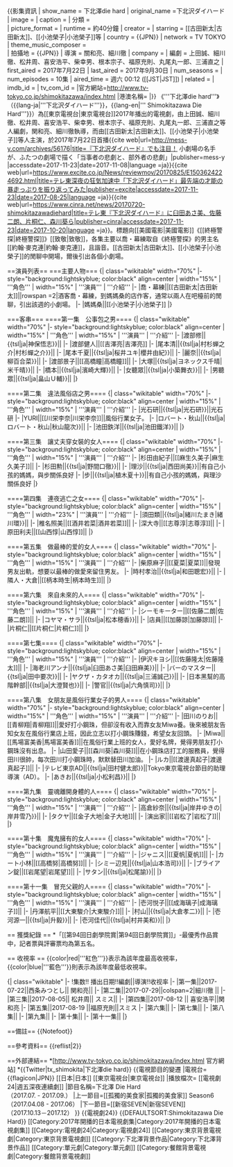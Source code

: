 {{影集資訊 
  | show_name = 下北澤die hard
  | original_name =下北沢ダイハード
  | image = 
  | caption =
  | 分類 =  
  | picture_format = 
  | runtime = 約40分鐘
  | creator = 
  | starring = [[古田新太|古田新太]]、[[小池榮子|小池榮子]]等
  | country = {{JPN}}
  | network = TV TOKYO
  | theme_music_composer  =  
  | 拍攝地 = {{JPN}}
  | 導演  = 關和亮、細川徹
  | company  = 
  | 編劇  = 上田誠、細川徹、松井周、喜安浩平、柴幸男、根本宗子、福原充則、丸尾丸一郎、三浦直之
  | first_aired = 2017年7月22日
  | last_aired =  2017年9月30日
  | num_seasons = 
  | num_episodes = 10集
  | aired_time    = 週六 00:12 ([[JST|JST]]) 
  | related =
  | imdb_id = 
  | tv_com_id = 
  |官方網站=http://www.tv-tokyo.co.jp/shimokitazawa/index.html
  |港澳名稱=
|}}
《'''下北澤die hard'''》 （{{lang-ja|'''下北沢ダイハード'''}}，{{lang-en|''' Shimokitazawa Die Hard'''}}）為[[東京電視台|東京電視台]]2017年播出的電視劇，由上田誠、細川徹、松井周、喜安浩平、柴幸男、根本宗子、福原充則、丸尾丸一郎、三浦直之等人編劇，関和亮、細川徹執導，而由[[古田新太|古田新太]]、[[小池榮子|小池榮子]]等人主演，於2017年7月22日首播<ref>{{cite web|url=http://mess-y.com/archives/56176|title=『下北沢ダイハード』でも注目！ 小劇場の名手が、ふたつの劇場で描く「当事者の悲劇と、部外者の悲劇」|publisher=mess-y |accessdate=2017-11-23|date=2017-11-08|language =ja}}</ref><ref>{{cite web|url=https://www.excite.co.jp/News/reviewmov/20170825/E1503624224692.html|title=テレ東深夜の狂気加速中「下北沢ダイハード」最先端の才能の暴走っぷりを振り返ってみた|publisher=excite|accessdate=2017-11-23|date=2017-08-25|language =ja}}</ref><ref>{{cite web|url=https://www.cinra.net/news/20170720-shimokitazawadiehard|title=テレ東『下北沢ダイハード』に臼田あさ美、佐藤二朗、片桐仁、森川葵ら|publisher=cinra|accessdate=2017-11-23|date=2017-10-20|language =ja}}</ref>。標題向[[美國電影|美國電影]]《[[終極警探|終極警探]]》[[致敬|致敬]]，各集主要以喬・幕練<ref group = 註>取自《終極警探》的男主名[[約翰·麥克連|約翰·麥克連]]，且諧音。</ref>[[古田新太|古田新太]]、[[小池榮子|小池榮子]]的閒聊中開場，爾後引出各個小劇場。

==演員列表==
===主要人物===
{| class="wikitable"  width="70%" 
|- style="background:lightskyblue; color:black" align=center
| width="15%" | '''角色''' 
| width="15%" | '''演員'''
| '''介紹'''
|-
|喬・幕練||[[古田新太|古田新太]]||rowspan =2|酒客喬・幕練，到媽媽桑的店作客，通常以兩人在吧檯前的閒聊，引出該週的小劇場。
|-
|媽媽桑||[[小池榮子|小池榮子]]
|}

===客串===
====第一集　公事包之男====
{| class="wikitable"  width="70%" 
|- style="background:lightskyblue; color:black" align=center
| width="15%" | '''角色''' 
| width="15%" | '''演員'''
| '''介紹'''
|-
|渡部修||{{tsl|ja|神保悟志}}||
|-
|渡部健人||[[吉澤亮|吉澤亮]]
|-
|尾本清||{{tsl|ja|村杉蝉之介|村杉蟬之介}}||
|-
|尾本千夏||{{tsl|ja|桜井ユキ|櫻井由紀}}||
|-
|麗奈||{{tsl|ja|柳百合菜}}||
|-
|渡部景子||[[高橋瞳|高橋瞳]]||
|-
|大塚||{{tsl|ja|ヨネックス千晴|米千晴}}||
|-
|橋本||{{tsl|ja|濱崎大輝}}||
|-
|女聽眾||{{tsl|ja|小築舞衣}}||
|-
|男聽眾||{{tsl|ja|畠山Ｕ輔}}||
|}

====第二集　違法風俗店之男====
{| class="wikitable"  width="70%" 
|- style="background:lightskyblue; color:black" align=center
| width="15%" | '''角色''' 
| width="15%" | '''演員'''
| '''介紹'''
|-
|光石研||{{tsl|ja|光石研}}||光石研
|-
|YURI||[[川栄李奈|川栄李奈]]||風俗行業女子。
|-
|ロバート・秋山||{{tsl|ja|ロバート・秋山|秋山龍次}}||
|-
|池田鉄洋||{{tsl|ja|池田鐵洋}}||
|}

====第三集　讓丈夫穿女裝的女人====
{| class="wikitable"  width="70%" 
|- style="background:lightskyblue; color:black" align=center
| width="15%" | '''角色''' 
| width="15%" | '''演員'''
| '''介紹'''
|-
|杉田由紀子||[[麻生久美子|麻生久美子]]||
|-
|杉田勲||{{tsl|ja|野間口徹}}||
|-
|理沙||{{tsl|ja|西田尚美}}||有自己小孩的媽媽，與步關係良好
|-
|步||{{tsl|ja|植木夏十}}||有自己小孩的媽媽，與理沙關係良好
|}

====第四集　連夜逃亡之女====
{| class="wikitable"  width="70%" 
|- style="background:lightskyblue; color:black" align=center
| width="15%" | '''角色''' 
| width="23%" | '''演員'''
| '''介紹'''
|-
|須田類||{{tsl|ja|緒川たまき|緒川環}}||
|-
|椎名照美||[[酒井若菜|酒井若菜]]||
|-
|深大寺||[[志尊淳|志尊淳]]||
|-
|原田利夫||[[山西惇|山西惇]]||
|}

====第五集　做最棒的爱的女人====
{| class="wikitable"  width="70%" 
|- style="background:lightskyblue; color:black" align=center
| width="15%" | '''角色''' 
| width="15%" | '''演員'''
| '''介紹'''
|-
|柴原麻子||[[夏菜|夏菜]]||發現男友出軌，想要以最棒的做愛來留住男友。
|-
|時村孝治||{{tsl|ja|和田聰宏}}||
|-
|隣人・大倉||[[柄本時生|柄本時生]]||
|}

====第六集　來自未來的人====
{| class="wikitable"  width="70%" 
|- style="background:lightskyblue; color:black" align=center
| width="15%" | '''角色''' 
| width="15%" | '''演員'''
| '''介紹'''
|-
|シーモキーター||[[佐藤二朗|佐藤二朗]]||
|-
|コヤマ・サラ||{{tsl|ja|松本穂香}}||
|-
|店員||[[加藤諒|加藤諒]]||
|-
|片桐仁||[[片桐仁|片桐仁]]||
|}

====第七集====
{| class="wikitable"  width="70%" 
|- style="background:lightskyblue; color:black" align=center
| width="15%" | '''角色''' 
| width="15%" | '''演員'''
| '''介紹'''
|-
|伊沢キヨシ||[[佐藤隆太|佐藤隆太]]||
|-
|海老川アンナ||{{tsl|ja|臼田あさ美|臼田麻美}}||
|-
|バーのマスター||{{tsl|ja|田中要次}}||
|-
|ヤクザ・カタオカ||{{tsl|ja|三浦誠己}}||
|-
|日本黑幫的高階幹部||{{tsl|ja|大澄賢也}}||
|-
|警官||{{tsl|ja|六角慎司}}||
|}

====第八集　女朋友是風俗行業女子的男人====
{| class="wikitable"  width="70%" 
|- style="background:lightskyblue; color:black" align=center
| width="15%" | '''角色''' 
| width="15%" | '''演員'''
| '''介紹'''
|-
|田川のりお||[[青柳翔|青柳翔]]||愛好打小鋼珠，但卻沒有收入而靠女友Miwa養。後來被朋友告知女友在風俗行業店上班，因此立志以打小鋼珠賺錢，希望女友回頭。
|-
|Miwa||[[馬場富美香|馬場富美香]]||在風俗行業上班的女人，愛好名牌，覺得男朋友打小鋼珠沒有出息。
|-
|山田愛子||[[森川葵|森川葵]]||在小鋼珠店打工的服務員，覺得田川很帥，每次田川打小鋼珠時，默默替田川加油。
|-
|ルカ||[[渡邊真起子|渡邊真起子]]||
|-
|テレビ東京AD||{{tsl|ja|田村健太郎}}||Tokyo東京電視台節目的助理導演（AD）。
|-
|あきお||{{tsl|ja|小松利昌}}||
|}

====第九集　靈魂離開身體的人====
{| class="wikitable"  width="70%" 
|- style="background:lightskyblue; color:black" align=center
| width="15%" | '''角色''' 
| width="15%" | '''演員'''
| '''介紹'''
|-
|高倉紗奈||{{tsl|ja|岸井ゆきの|岸井雪乃}}||
|-
|タクヤ||[[金子大地|金子大地]]||
|-
|演出家||[[岩松了|岩松了]]||
|}

====第十集　魔鬼擁有的女人====
{| class="wikitable"  width="70%" 
|- style="background:lightskyblue; color:black" align=center
| width="15%" | '''角色''' 
| width="15%" | '''演員'''
| '''介紹'''
|-
|ジャニス||[[夏帆|夏帆]]||
|-
|カート小林||[[高橋努|高橋努]]||
|-
|シミー辺見||{{tsl|ja|山本浩司}}||
|-
|ブライアン錠||[[岩尾望|岩尾望]]||
|-
|サタン||{{tsl|ja|松尾諭}}||
|}

====第十一集　冒充父親的人====
{| class="wikitable"  width="70%" 
|- style="background:lightskyblue; color:black" align=center
| width="15%" | '''角色''' 
| width="15%" | '''演員'''
| '''介紹'''
|-
|壱河悦子||[[成海璃子|成海璃子]]||
|-
|丹澤航平||[[大東駿介|大東駿介]]||
|-
|村山||{{tsl|ja|大倉孝二}}||
|-
|壱河源一||{{tsl|ja|升毅}}||
|-
|壱河佳代||{{tsl|ja|村井美和}}||
|}

== 獲獎紀錄 ==
*「[[第94回日劇學院賞|第94回日劇學院賞]]」-最優秀作品賞中，記者票與評審票均為第五名。

== 收視率 ==
{{color|red|'''紅色'''}}表示為該年度最高收視率，{{color|blue|'''藍色'''}}則表示為該年度最低收視率。

{| class="wikitable"
|- 
!集数!!	播出日期!!編劇||導演!!收视率
|- 
|第一集||2017-07-22||西条みつとし|| 関和亮||
|- 
|第二集||2017-07-29||colspan=2|細川徹 ||
|- 
|第三集||2017-08-05|| 松井周||	スミス||
|- 
|第四集||2017-08-12 || 喜安浩平||関和亮
|- 
|第五集||2017-08-19 ||福原充則||スミス
|- 
|第六集||
|- 
|第七集||
|- 
|第八集||
|- 
|第九集||
|- 
|第十集||
|- 
|第十一集||
|}

==備註==
{{Notefoot}}

==參考資料==
{{reflist|2}}

==外部連結==
*[http://www.tv-tokyo.co.jp/shimokitazawa/index.html 官方網站]
*{{Twitter|tx_shimokita|下北澤die hard}}
{{電視節目的變遷
|電視台={{flagicon|JPN}} [[日本|日本]] [[東京電視台|東京電視台]]
|播放檔次= [[電視劇24|週五深夜連續劇]]
|節目名稱=下北澤 Die Hard<br>（2017.07. - 2017.09.）
|上一節目=[[孤獨的美食家|孤獨的美食家]] Season6<br/>（2017.04.08 - 2017.06）
|下一節目=[[新宿SEVEN|新宿SEVEN]]<br/>（2017.10.13－2017.12）
}}
{{電視劇24}}
{{DEFAULTSORT:Shimokitazawa Die Hard}}
[[Category:2017年開播的日本電視劇集|Category:2017年開播的日本電視劇集]]
[[Category:電視劇24|Category:電視劇24]]
[[Category:東京背景電視劇|Category:東京背景電視劇]]
[[Category:下北澤背景作品|Category:下北澤背景作品]]
[[Category:單元劇|Category:單元劇]]
[[Category:餐館背景電視劇|Category:餐館背景電視劇]]
